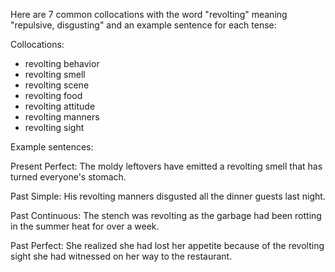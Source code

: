 Here are 7 common collocations with the word "revolting" meaning "repulsive, disgusting" and an example sentence for each tense:

Collocations:

- revolting behavior
- revolting smell
- revolting scene 
- revolting food
- revolting attitude 
- revolting manners
- revolting sight

Example sentences:

Present Perfect:
The moldy leftovers have emitted a revolting smell that has turned everyone's stomach.

Past Simple: 
His revolting manners disgusted all the dinner guests last night.

Past Continuous:
The stench was revolting as the garbage had been rotting in the summer heat for over a week. 

Past Perfect:
She realized she had lost her appetite because of the revolting sight she had witnessed on her way to the restaurant.